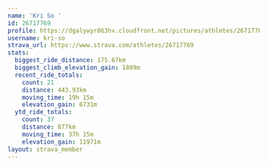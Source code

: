 ```yaml
---
name: 'Kri So '
id: 26717769
profile: https://dgalywyr863hv.cloudfront.net/pictures/athletes/26717769/7761026/14/large.jpg
username: kri-so
strava_url: https://www.strava.com/athletes/26717769
stats:
  biggest_ride_distance: 175.67km
  biggest_climb_elevation_gain: 1809m
  recent_ride_totals:
    count: 21
    distance: 443.93km
    moving_time: 19h 15m
    elevation_gain: 6731m
  ytd_ride_totals:
    count: 37
    distance: 877km
    moving_time: 37h 15m
    elevation_gain: 11971m
layout: strava_member
--- 
```


